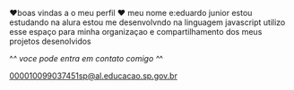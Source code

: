 ❤boas vindas a o meu perfil ❤
meu nome e:eduardo junior
estou estudando na alura 
estou me desenvolvndo na linguagem javascript
utilizo esse espaço para minha organizaçao e compartilhamento dos meus projetos desenolvidos 

^_^ voce pode entra em contato comigo ^_^

000010099037451sp@al.educacao.sp.gov.br
